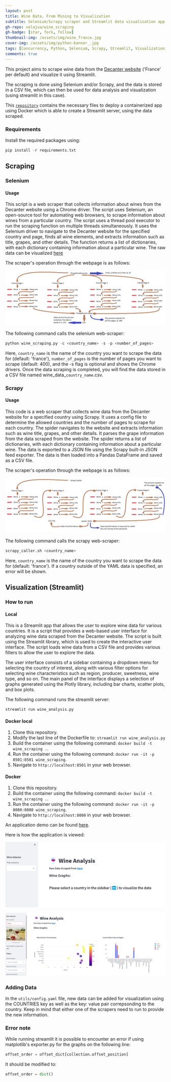 ```yaml
---
layout: post
title: Wine Data, From Mining to Visualization
subtitle: Selenium/Scrapy scraper and Streamlit data visualization app
gh-repo: velajua/wine_scraping
gh-badge: [star, fork, follow]
thumbnail-img: /assets/img/wine_france.jpg
cover-img: /assets/img/python-banner_.jpg
tags: [Concurrency, Python, Selenium, Scrapy, Streamlit, Visualization, Functions, PIL, Scraping]
comments: true
---
```


This project aims to scrape wine data from the [Decanter website](https://www.decanter.com/wine-reviews/search/france/page/1/3)
('France' per default) and visualize it using Streamlit.

The scraping is done using Selenium and/or Scrapy, and the data is stored in a CSV file,
which can then be used for data analysis and visualization (using streamlit in this case). 

This [`repository`](https://github.com/velajua/wine_scraping) contains the necessary files to deploy a containerized app using Docker which is able to create
a Streamlit server, using the data scraped.

### Requirements
Install the required packages using:

```python
pip install -r requirements.txt
```

## Scraping

### Selenium

#### Usage

This script is a web scraper that collects information about wines from the Decanter website using a Chrome driver.
The script uses Selenium, an open-source tool for automating web browsers, to scrape information about wines from a particular country.
The script uses a thread pool executor to run the scraping function on multiple threads simultaneously.
It uses the Selenium driver to navigate to the Decanter website for the specified country and page,
finds all wine elements, and extracts information such as title, grapes, and other details.
The function returns a list of dictionaries, with each dictionary containing information about a particular wine.
The raw data can be visualized [here](https://github.com/velajua/wine_scraping/blob/main/wine_data_france.csv)

The scraper's operation through the webpage is as follows:

![scraping_diagram](/assets/img/scraping_diagram.png "scraping_diagram")

The following command calls the selenium web-scraper:
```python
python wine_scraping.py -c <country_name> -s -p <number_of_pages>
```

Here, `country_name` is the name of the country you want to scrape the data for (default: 'france'),
`number_of_pages` is the number of pages you want to scrape (default: 400), and the -s flag is optional and shows the Chrome drivers.
Once the data scraping is completed, you will find the data stored in a CSV file named wine_data_`country_name`.csv.

### Scrapy

#### Usage

This code is a web scraper that collects wine data from the Decanter website for a specified country using Scrapy. It uses a config file to determine the allowed countries and the number of pages to scrape for each country. The spider navigates to the website and extracts information such as wine title, grapes, and other details. It parses the grape information from the data scraped from the website. The spider returns a list of dictionaries, with each dictionary containing information about a particular wine. The data is exported to a JSON file using the Scrapy built-in JSON feed exporter. The data is then loaded into a Pandas DataFrame and saved as a CSV file.

The scraper's operation through the webpage is as follows:

![scraping_diagram_scrapy](/assets/img/scraping_diagram_scrapy.png "scraping_diagram_scrapy")

The following command calls the scrapy web-scraper:
```python
scrapy_caller.sh <country_name>
```

Here, `country_name` is the name of the country you want to scrape the data for (default: 'france'). If a country outside of the YAML data is specified, an error will be shown.

## Visualization (Streamlit)
### How to run
#### Local

This is a Streamlit app that allows the user to explore wine data for various countries. 
It is a script that provides a web-based user interface for analyzing wine data scraped from the Decanter website. The script is built using the Streamlit library, which is used to create the interactive user interface. The script loads wine data from a CSV file and provides various filters to allow the user to explore the data.

The user interface consists of a sidebar containing a dropdown menu for selecting the country of interest, along with various filter options for selecting wine characteristics such as region, producer, sweetness, wine type, and so on. The main panel of the interface displays a selection of graphs generated using the Plotly library, including bar charts, scatter plots, and box plots.

The following command runs the streamlit server:
```python
streamlit run wine_analysis.py
```

#### Docker local

1. Clone this repository.
2. Modify the last line of the Dockerfile to: `streamlit run wine_analysis.py`
3. Build the container using the following command: `docker build -t wine_scraping .`.
4. Run the container using the following command: `docker run -it -p 8501:8501 wine_scraping`.
5. Navigate to `http://localhost:8501` in your web browser.

#### Docker

1. Clone this repository.
3. Build the container using the following command: `docker build -t wine_scraping .`.
4. Run the container using the following command: `docker run -it -p 8080:8080 wine_scraping`.
5. Navigate to `http://localhost:8080` in your web browser.

An application demo can be found [here](https://wine-scraping-4r64swfrtq-uc.a.run.app/).

Here is how the application is viewed:

![empty_app](/assets/img/streamlit_empty.png "empty_app")

![france_app](/assets/img/streamlit_france.png "france_app")

### Adding Data

In the `utils/config.yaml` file, new data can be added for visualization using the COUNTRIES key as well as the key: value pair correpsonding to the country. Keep in mind that either one of the scrapers need to run to provide the new information.

### Error note
While running streamlit it is possible to encounter an error if using matplotlib's exporter.py for the graphs on the following line:
```python
offset_order = offset_dict[collection.offset_position]
```
It should be modified to:
```python
offset_order = dict()
```
